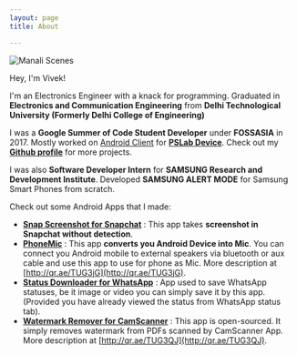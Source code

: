 ```yaml
---
layout: page 
title: About

---
```


<img src="{{ site.baseurl }}/assets/img/vivek.png" alt="Manali Scenes"/>

Hey, I'm Vivek!

I'm an Electronics Engineer with a knack for programming. Graduated in **Electronics and Communication Engineering** from **Delhi Technological University (Formerly Delhi College of Engineering)**

I was a **Google Summer of Code Student Developer** under **FOSSASIA** in 2017. Mostly worked on <a href="https://github.com/fossasia/pslab-android">Android Client</a> for <a href="https://pslab.fossasia.org/">**PSLab Device**</a>. Check out my <a href="https://github.com/viveksb007">**Github profile**</a> for more projects.

I was also **Software Developer Intern** for **SAMSUNG Research and Development Institute**. Developed **SAMSUNG ALERT MODE** for Samsung Smart Phones from scratch.

Check out some Android Apps that I made:
- [**Snap Screenshot for Snapchat**](https://play.google.com/store/apps/details?id=com.viveksb007.snapnscreenshot) : This app takes **screenshot in Snapchat without detection**.
- [**PhoneMic**](https://play.google.com/store/apps/details?id=com.viveksb007.phonemic) : This app **converts you Android Device into Mic**. You can connect you Android mobile to external speakers via bluetooth or aux cable and use this app to use for phone as Mic. More description at [http://qr.ae/TUG3jG](http://qr.ae/TUG3jG).
- [**Status Downloader for WhatsApp**](https://play.google.com/store/apps/details?id=com.viveksb007.whatsappstatusdownloader) : App used to save WhatsApp statuses, be it image or video you can simply save it by this app. (Provided you have already viewed the status from WhatsApp status tab).
- [**Watermark Remover for CamScanner**](https://github.com/viveksb007/camScannerWatermarkRemoverAndroid) : This app is open-sourced. It simply removes watermark from PDFs scanned by CamScanner App. More description at [http://qr.ae/TUG3QJ](http://qr.ae/TUG3QJ).
